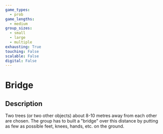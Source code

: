 ```yaml
---
game_types:
  - prob
game_lengths:
  - medium
group_sizes:
  - small
  - large
  - multiple
exhausting: True
touching: False
scalable: False
digital: False
---
```

# Bridge

## Description
Two trees (or two other objects) about 8-10 metres away from each other are chosen. The group has to built a "bridge" over this distance by putting as few as possible feet, knees, hands, etc. on the ground.
